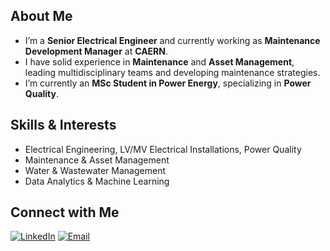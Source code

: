 ## About Me

- I’m a **Senior Electrical Engineer** and currently working as **Maintenance Development Manager** at **CAERN**.
- I have solid experience in **Maintenance** and **Asset Management**, leading multidisciplinary teams and developing maintenance strategies.
- I’m currently an **MSc Student in Power Energy**, specializing in **Power Quality**.


## Skills & Interests

- Electrical Engineering, LV/MV Electrical Installations, Power Quality
- Maintenance & Asset Management
- Water & Wastewater Management
- Data Analytics & Machine Learning

## Connect with Me

[![LinkedIn](https://img.shields.io/badge/LinkedIn-Connect-blue?logo=linkedin)](https://www.linkedin.com/in/brunojlc)
[![Email](https://img.shields.io/badge/Email-Contact-red?logo=gmail)](mailto:brunojlc@gmail.com)


<!---
brunojlc/brunojlc is a ✨ special ✨ repository because its `README.md` (this file) appears on your GitHub profile.
You can click the Preview link to take a look at your changes.
--->
